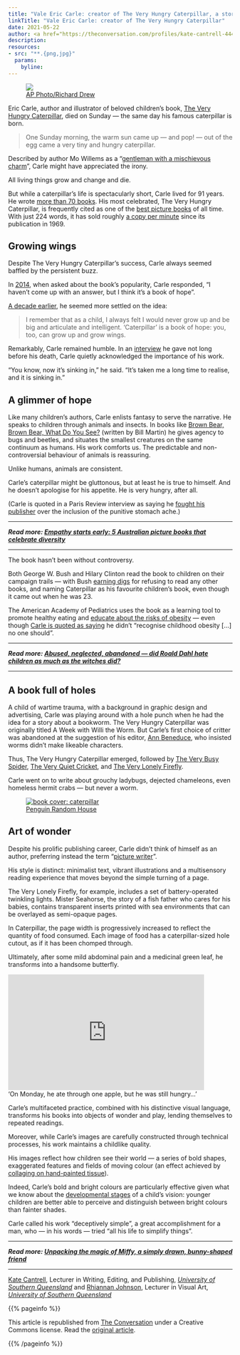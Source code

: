 ```yaml
---
title: "Vale Eric Carle: creator of The Very Hungry Caterpillar, a story of hope... and holes"
linkTitle: "Vale Eric Carle: creator of The Very Hungry Caterpillar"
date: 2021-05-22
author: <a href="https://theconversation.com/profiles/kate-cantrell-444834">Kate Cantrell</a> and <a href="https://theconversation.com/profiles/rhiannan-johnson-1236337">Rhiannan Johnson</a>, <em><a href="https://theconversation.com/institutions/university-of-southern-queensland-1069">University of Southern Queensland</a></em>
description:
resources:
- src: "**.{png,jpg}"
  params:
    byline:
---
```

  <figure class="align-center zoomable">
    <img src="https://images.theconversation.com/files/403126/original/file-20210527-17-t6rflu.jpg?ixlib=rb-1.1.0&rect=13%2C0%2C2977%2C2038&q=45&auto=format&w=754&fit=clip" />
      <figcaption><span class="attribution"><a class="source" href="https://photos-cdn.aap.com.au/Image/20210527001545437359?path=/aap_dev11/device/imagearc/2021/05-27/bd/fb/8d/aapimage-7fyhmqbwqb711da017r9_layout.jpg">AP Photo/Richard Drew</a></span>
      </figcaption>
  </figure>

<p>Eric Carle, author and illustrator of beloved children’s book, <a href="https://eric-carle.com/eric-carle-book-gallery/the-very-hungry-caterpillar-1969/">The Very Hungry Caterpillar</a>, died on Sunday — the same day his famous caterpillar is born.</p>

<blockquote>
<p>One Sunday morning, the warm sun came up — and pop! — out of the egg came a very tiny and hungry caterpillar.</p>
</blockquote>

<p>Described by author Mo Willems as a “<a href="https://twitter.com/The_Pigeon/status/1397698610125488129?ref_src=twsrc%5Etfw">gentleman with a mischievous charm</a>”,  Carle might have appreciated the irony. </p>

<p>All living things grow and change and die.</p>

<p>But while a caterpillar’s life is spectacularly short, Carle lived for 91 years. He wrote <a href="https://eric-carle.com/books/english-language/">more than 70 books</a>. His most celebrated, The Very Hungry Caterpillar, is frequently cited as one of the <a href="https://blogs.slj.com/afuse8production/2012/06/28/top-100-picture-books-2-the-very-hungry-caterpillar-by-eric-carle/">best picture books</a> of all time. With just 224 words, it has sold roughly <a href="https://www.theguardian.com/books/2004/oct/22/booksforchildrenandteenagers">a copy per minute</a> since its publication in 1969.</p>

<h2>Growing wings</h2>

<p>Despite The Very Hungry Caterpillar’s success, Carle always seemed baffled by the persistent buzz.</p>

<p>In <a href="https://www.youtube.com/watch?v=bF9o-QtoPeE">2014</a>, when asked about the book’s popularity, Carle responded, “I haven’t come up with an answer, but I think it’s a book of hope”. </p>

<p><a href="https://www.nytimes.com/1994/04/14/garden/studio-with-eric-carle-for-children-very-simple-stories-with-very-vibrant-art.html">A decade earlier</a>, he seemed more settled on the idea: </p>

<blockquote>
<p>I remember that as a child, I always felt I would never grow up and be big and articulate and intelligent. ‘Caterpillar’ is a book of hope: you, too, can grow up and grow wings.</p>
</blockquote>

<p>Remarkably, Carle remained humble. In an <a href="https://www.youtube.com/watch?v=bF9o-QtoPeE">interview</a> he gave not long before his death, Carle quietly acknowledged the importance of his work. </p>

<p>“You know, now it’s sinking in,” he said. “It’s taken me a long time to realise, and it is sinking in.”</p>

<p><div data-react-class="InstagramEmbed" data-react-props="{&quot;url&quot;:&quot;https://www.instagram.com/p/CPWoGWJLH7I&quot;}"></div></p>

<h2>A glimmer of hope</h2>

<p>Like many children’s authors, Carle enlists fantasy to serve the narrative. He speaks to children through animals and insects. In books like <a href="https://eric-carle.com/eric-carle-book-gallery/brown-bear-brown-bear-what-do-you-see/">Brown Bear, Brown Bear, What Do You See?</a> (written by Bill Martin) he gives agency to bugs and beetles, and situates the smallest creatures on the same continuum as humans. His work comforts us. The predictable and non-controversial behaviour of animals is reassuring. </p>

<p>Unlike humans, animals are consistent.</p>

<p>Carle’s caterpillar might be gluttonous, but at least he is true to himself. And he doesn’t apologise for his appetite. He is very hungry, after all.</p>

<p>(Carle is quoted in a Paris Review interview as saying he <a href="https://www.theparisreview.org/the-art-of-fiction-carle">fought his publisher</a> over the inclusion of the punitive stomach ache.)</p>

<hr>
<p>
  <em>
    <strong>
      Read more:
      <a href="https://theconversation.com/empathy-starts-early-5-australian-picture-books-that-celebrate-diversity-153629">Empathy starts early: 5 Australian picture books that celebrate diversity</a>
    </strong>
  </em>
</p>
<hr>


<p>The book hasn’t been without controversy.</p>

<p>Both George W. Bush and Hilary Clinton read the book to children on their campaign trails — with Bush <a href="https://www.theguardian.com/books/2004/oct/22/booksforchildrenandteenagers">earning digs</a> for refusing to read any other books, and naming Caterpillar as his favourite children’s book, even though it came out when he was 23. </p>

<p>The American Academy of Pediatrics uses the book as a learning tool to promote healthy eating and <a href="https://www.washingtonpost.com/world/is-that-right-the-very-hungry-caterpillar-teaches-kids-to-eat-right/2011/03/17/ABFoenl_story.html">educate about the risks of obesity</a> — even though <a href="https://www.theparisreview.org/the-art-of-fiction-carle">Carle is quoted as saying</a> he didn’t “recognise childhood obesity […] no one should”. </p>

<div data-react-class="Tweet" data-react-props="{&quot;tweetId&quot;:&quot;1253003427342356483&quot;}"></div>

<hr>
<p>
  <em>
    <strong>
      Read more:
      <a href="https://theconversation.com/abused-neglected-abandoned-did-roald-dahl-hate-children-as-much-as-the-witches-did-152813">Abused, neglected, abandoned — did Roald Dahl hate children as much as the witches did?</a>
    </strong>
  </em>
</p>
<hr>


<h2>A book full of holes</h2>

<p>A child of wartime trauma, with a background in graphic design and advertising, Carle was playing around with a hole punch when he had the idea for a story about a bookworm. The Very Hungry Caterpillar was originally titled A Week with Willi the Worm. But Carle’s first choice of critter was abandoned at the suggestion of his editor, <a href="https://www.publishersweekly.com/pw/by-topic/childrens/childrens-authors/article/85889-obituary-ann-k-beneduce.html">Ann Beneduce</a>, who insisted worms didn’t make likeable characters.</p>

<p>Thus, The Very Hungry Caterpillar emerged, followed by <a href="https://eric-carle.com/eric-carle-book-gallery/the-very-busy-spider-1984/">The Very Busy Spider</a>, <a href="https://eric-carle.com/eric-carle-book-gallery/the-very-quiet-cricket-1990/">The Very Quiet Cricket</a>, and <a href="https://eric-carle.com/eric-carle-book-gallery/the-very-lonely-firefly-1995/">The Very Lonely Firefly</a>.</p>

<p>Carle went on to write about grouchy ladybugs, dejected chameleons, even homeless hermit crabs — but never a worm.</p>

<figure class="align-center zoomable">
            <a href="https://images.theconversation.com/files/403249/original/file-20210528-23-omnt2g.jpg?ixlib=rb-1.1.0&amp;q=45&amp;auto=format&amp;w=1000&amp;fit=clip"><img alt="book cover: caterpillar" src="https://images.theconversation.com/files/403249/original/file-20210528-23-omnt2g.jpg?ixlib=rb-1.1.0&amp;q=45&amp;auto=format&amp;w=754&amp;fit=clip" srcset="https://images.theconversation.com/files/403249/original/file-20210528-23-omnt2g.jpg?ixlib=rb-1.1.0&amp;q=45&amp;auto=format&amp;w=600&amp;h=421&amp;fit=crop&amp;dpr=1 600w, https://images.theconversation.com/files/403249/original/file-20210528-23-omnt2g.jpg?ixlib=rb-1.1.0&amp;q=30&amp;auto=format&amp;w=600&amp;h=421&amp;fit=crop&amp;dpr=2 1200w, https://images.theconversation.com/files/403249/original/file-20210528-23-omnt2g.jpg?ixlib=rb-1.1.0&amp;q=15&amp;auto=format&amp;w=600&amp;h=421&amp;fit=crop&amp;dpr=3 1800w, https://images.theconversation.com/files/403249/original/file-20210528-23-omnt2g.jpg?ixlib=rb-1.1.0&amp;q=45&amp;auto=format&amp;w=754&amp;h=529&amp;fit=crop&amp;dpr=1 754w, https://images.theconversation.com/files/403249/original/file-20210528-23-omnt2g.jpg?ixlib=rb-1.1.0&amp;q=30&amp;auto=format&amp;w=754&amp;h=529&amp;fit=crop&amp;dpr=2 1508w, https://images.theconversation.com/files/403249/original/file-20210528-23-omnt2g.jpg?ixlib=rb-1.1.0&amp;q=15&amp;auto=format&amp;w=754&amp;h=529&amp;fit=crop&amp;dpr=3 2262w" sizes="(min-width: 1466px) 754px, (max-width: 599px) 100vw, (min-width: 600px) 600px, 237px"></a>
            <figcaption>
              <span class="caption"></span>
              <span class="attribution"><a class="source" href="https://www.penguinrandomhouse.com/books/301943/the-very-hungry-caterpillar-by-eric-carle/9780399226908">Penguin Random House</a></span>
            </figcaption>
          </figure>

<h2>Art of wonder</h2>

<p>Despite his prolific publishing career, Carle didn’t think of himself as an author, preferring instead the term “<a href="https://www.telegraph.co.uk/books/authors/eric-carle-creating-hungry-caterpillar-wanted-call-willi-worm/">picture writer</a>”.</p>

<p>His style is distinct: minimalist text, vibrant illustrations and a multisensory reading experience that moves beyond the simple turning of a page.</p>

<p>The Very Lonely Firefly, for example, includes a set of battery-operated twinkling lights. Mister Seahorse, the story of a fish father who cares for his babies, contains transparent inserts printed with sea environments that can be overlayed as semi-opaque pages. </p>

<p>In Caterpillar, the page width is progressively increased to reflect the quantity of food consumed. Each image of food has a caterpillar-sized hole cutout, as if it has been chomped through. </p>

<p>Ultimately, after some mild abdominal pain and a medicinal green leaf, he transforms into a handsome butterfly.</p>

<div class="yt"><iframe width="440" height="260" src="https://www.youtube.com/embed/vkYmvxP0AJI?wmode=transparent&amp;start=0" frameborder="0" allowfullscreen=""></iframe></div>
<figcaption><span class="caption">‘On Monday, he ate through one apple, but he was still hungry…’</span></figcaption>
          

<p>Carle’s multifaceted practice, combined with his distinctive visual language, transforms his books into objects of wonder and play, lending themselves to repeated readings.</p>

<p>Moreover, while Carle’s images are carefully constructed through technical processes, his work maintains a childlike quality.</p>

<p>His images reflect how children see their world — a series of bold shapes, exaggerated features and fields of moving colour (an effect achieved by <a href="https://blog.dct.org/tissue-paper-transformations-eric-carles-famous-collages-go-from-page-to-stage/">collaging on hand-painted tissue</a>). </p>

<p>Indeed, Carle’s bold and bright colours are particularly effective given what we know about the <a href="https://sciencing.com/how-to-teach-about-the-solar-system-to-children-12741679.html">developmental stages</a> of a child’s vision: younger children are better able to perceive and distinguish between bright colours than fainter shades.</p>

<p>Carle called his work “deceptively simple”, a great accomplishment for a man, who — in his words — tried “all his life to simplify things”.</p>

<hr>
<p>
  <em>
    <strong>
      Read more:
      <a href="https://theconversation.com/unpacking-the-magic-of-miffy-a-simply-drawn-bunny-shaped-friend-149725">Unpacking the magic of Miffy, a simply drawn, bunny-shaped friend</a>
    </strong>
  </em>
<!-- Below is The Conversation's page counter tag. Please DO NOT REMOVE. --><img src="https://counter.theconversation.com/content/161664/count.gif?distributor=republish-lightbox-basic" alt="The Conversation" width="1" height="1" style="border: none !important; box-shadow: none !important; margin: 0 !important; max-height: 1px !important; max-width: 1px !important; min-height: 1px !important; min-width: 1px !important; opacity: 0 !important; outline: none !important; padding: 0 !important; text-shadow: none !important" /><!-- End of code. If you don't see any code above, please get new code from the Advanced tab after you click the republish button. The page counter does not collect any personal data. More info: https://theconversation.com/republishing-guidelines --></p>
<hr>


<p><span><a href="https://theconversation.com/profiles/kate-cantrell-444834">Kate Cantrell</a>, Lecturer in Writing, Editing, and Publishing, <em><a href="https://theconversation.com/institutions/university-of-southern-queensland-1069">University of Southern Queensland</a></em> and <a href="https://theconversation.com/profiles/rhiannan-johnson-1236337">Rhiannan Johnson</a>, Lecturer in Visual Art, <em><a href="https://theconversation.com/institutions/university-of-southern-queensland-1069">University of Southern Queensland</a></em></span></p>

{{% pageinfo %}}
<p>This article is republished from <a href="https://theconversation.com">The Conversation</a> under a Creative Commons license. Read the <a href="https://theconversation.com/vale-eric-carle-creator-of-the-very-hungry-caterpillar-a-story-of-hope-and-holes-161664">original article</a>.</p>
{{% /pageinfo %}}